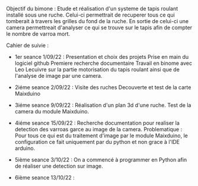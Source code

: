 Objectif du bimone :
  Etude et réalisation d'un systeme de tapis roulant installé sous une ruche. Celui-ci permettrait de recuperer tous ce qui tomberait à travers les grilles du fond de   la ruche. 
  En sortie de celui-ci une camera permettreait d'analyser ce qui se trouve sur le tapis afin de compter le nombre de varroa mort. 

Cahier de suivie :

- 1er seance 1/09/22 :
  Presentation et choix des projets
  Prise en main du logiciel github
  Premiere recherche documentaire
  Travail en binome avec Leo Lecuivre sur la partie motorisation du tapis roulant ainsi que de l'analyse de image par une camera.

- 2iéme seance 2/09/22 :
  Visite des ruches
  Decouverte et test de la carte Maixduino

- 3iéme seance 9/09/22 :
  Réalisation d'un plan 3d d'une ruche.
  Test de la camera du module Maixduino.
  
- 4iéme seance 15/09/22 :
  Recherche documentation pour realiser la detection des varroas garce au image de la camera. 
  Problematique : Pour tous ce qui est du traitement d'image par le module Maixduino, le configuration ce fait uniquement par du python et non grace à l'IDE arduino.
  
- 5ième seance 3/10/22 :
  On a commencé à programmer en Python afin de réaliser une detection sur image.
  
- 6ième seance 13/10/22 :
  
